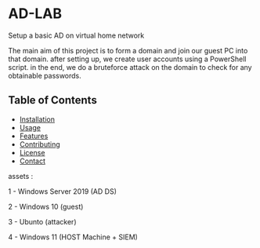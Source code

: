 # AD-LAB
Setup a basic AD on virtual home network

The main aim of this project is to form a domain and join our guest PC into that domain. after setting up, we create user accounts using a PowerShell script. in the end, we do a bruteforce attack on the domain to check for any obtainable passwords. 

## Table of Contents
- [Installation](#installation)
- [Usage](#usage)
- [Features](#features)
- [Contributing](#contributing)
- [License](#license)
- [Contact](#contact)




assets :

1 - Windows Server 2019 (AD DS)

2 - Windows 10 (guest)

3 - Ubunto (attacker)

4 - Windows 11 (HOST Machine + SIEM)
